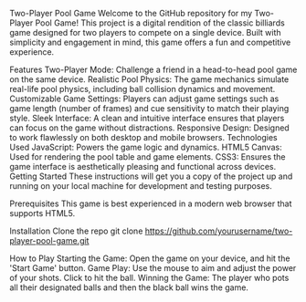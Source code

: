 Two-Player Pool Game
Welcome to the GitHub repository for my Two-Player Pool Game! This project is a digital rendition of the classic billiards game designed for two players to compete on a single device. Built with simplicity and engagement in mind, this game offers a fun and competitive experience.

Features
Two-Player Mode: Challenge a friend in a head-to-head pool game on the same device.
Realistic Pool Physics: The game mechanics simulate real-life pool physics, including ball collision dynamics and movement.
Customizable Game Settings: Players can adjust game settings such as game length (number of frames) and cue sensitivity to match their playing style.
Sleek Interface: A clean and intuitive interface ensures that players can focus on the game without distractions.
Responsive Design: Designed to work flawlessly on both desktop and mobile browsers.
Technologies Used
JavaScript: Powers the game logic and dynamics.
HTML5 Canvas: Used for rendering the pool table and game elements.
CSS3: Ensures the game interface is aesthetically pleasing and functional across devices.
Getting Started
These instructions will get you a copy of the project up and running on your local machine for development and testing purposes.

Prerequisites
This game is best experienced in a modern web browser that supports HTML5.

Installation
Clone the repo
git clone https://github.com/yourusername/two-player-pool-game.git

How to Play
Starting the Game: Open the game on your device, and hit the 'Start Game' button.
Game Play: Use the mouse to aim and adjust the power of your shots. Click to hit the ball.
Winning the Game: The player who pots all their designated balls and then the black ball wins the game.
